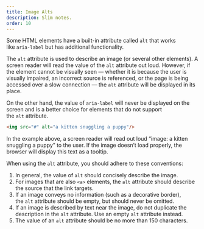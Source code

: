 ```yaml
---
title: Image Alts
description: Slim notes.
order: 10
---
```


Some HTML elements have a built-in attribute called `alt` that works like `aria-label` but has additional functionality.

The `alt` attribute is used to describe an image (or several other elements). A screen reader will read the value of the `alt` attribute out loud. However, if the element cannot be visually seen — whether it is because the user is visually impaired, an incorrect source is referenced, or the page is being accessed over a slow connection — the `alt` attribute will be displayed in its place.

On the other hand, the value of `aria-label` will never be displayed on the screen and is a better choice for elements that do not support the `alt` attribute.

```html
<img src="#" alt="a kitten snuggling a puppy"/>
```

In the example above, a screen reader will read out loud “image: a kitten snuggling a puppy” to the user. If the image doesn’t load properly, the browser will display this text as a tooltip.

When using the `alt` attribute, you should adhere to these conventions:

1. In general, the value of `alt` should concisely describe the image.
2. For images that are also `<a>` elements, the `alt` attribute should describe the source that the link targets.
3. If an image conveys no information (such as a decorative border), the `alt` attribute should be empty, but should never be omitted.
4. If an image is described by text near the image, do not duplicate the description in the `alt` attribute. Use an empty `alt` attribute instead.
5. The value of an `alt` attribute should be no more than 150 characters.
